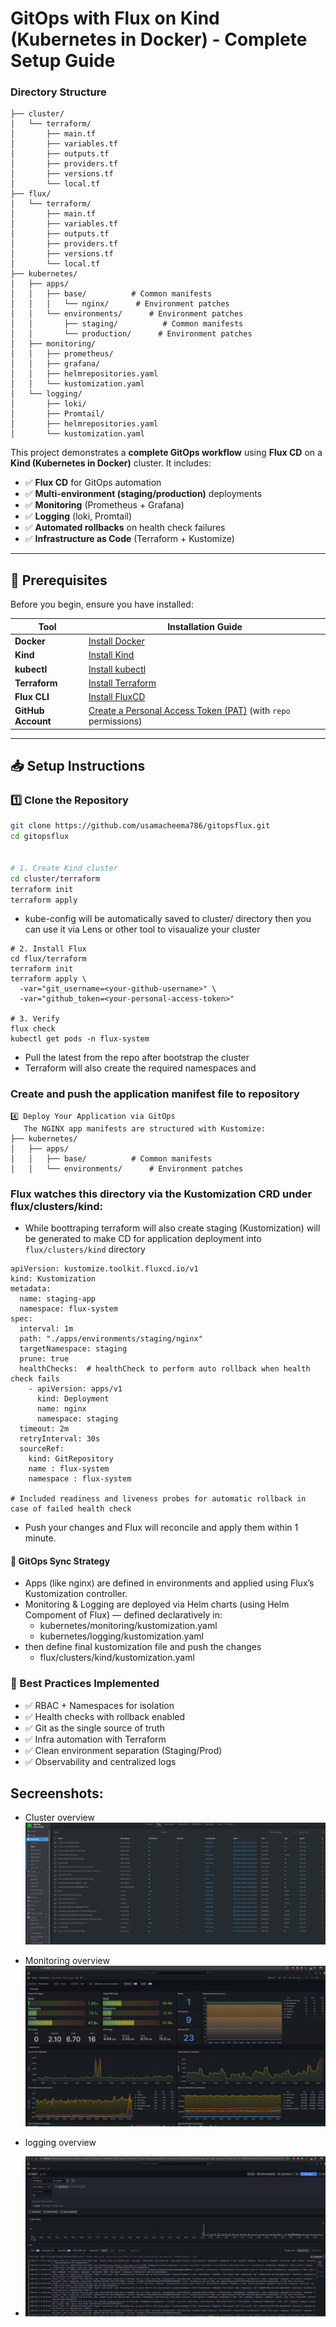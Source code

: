 # **GitOps with Flux on Kind (Kubernetes in Docker) - Complete Setup Guide**


### Directory Structure
```
├── cluster/
│   └── terraform/
│       ├── main.tf
│       ├── variables.tf
│       ├── outputs.tf
│       ├── providers.tf
│       ├── versions.tf
│       └── local.tf
├── flux/
│   └── terraform/
│       ├── main.tf
│       ├── variables.tf
│       ├── outputs.tf
│       ├── providers.tf
│       ├── versions.tf
│       └── local.tf
├── kubernetes/
│   ├── apps/
│   │   ├── base/          # Common manifests
│   │   │   └── nginx/      # Environment patches
│   │   └── environments/      # Environment patches
│   │       ├── staging/          # Common manifests
│   │       └── production/      # Environment patches
│   ├── monitoring/
│   │   ├── prometheus/
│   │   ├── grafana/
│   │   ├── helmrepositories.yaml
│   │   └── kustomization.yaml
│   └── logging/
│       ├── loki/
│       ├── Promtail/
│       ├── helmrepositories.yaml
│       └── kustomization.yaml
```

This project demonstrates a **complete GitOps workflow** using **Flux CD** on a **Kind (Kubernetes in Docker)** cluster. It includes:
- ✅ **Flux CD** for GitOps automation
- ✅ **Multi-environment (staging/production)** deployments
- ✅ **Monitoring** (Prometheus + Grafana)
- ✅ **Logging** (loki, Promtail)
- ✅ **Automated rollbacks** on health check failures
- ✅ **Infrastructure as Code** (Terraform + Kustomize)

---

## **🚀 Prerequisites**
Before you begin, ensure you have installed:

| Tool | Installation Guide                                                                                   |
|------|------------------------------------------------------------------------------------------------------|
| **Docker** | [Install Docker](https://docs.docker.com/get-docker/)                                                |
| **Kind** | [Install Kind](https://kind.sigs.k8s.io/docs/user/quick-start/#installing-from-source)               |
| **kubectl** | [Install kubectl](https://kubernetes.io/docs/tasks/tools/)                                           |
| **Terraform** | [Install Terraform](https://developer.hashicorp.com/terraform/tutorials/aws-get-started/install-cli) |
| **Flux CLI** | [Install FluxCD](https://fluxcd.io/flux/installation/)                                               |
| **GitHub Account** | [Create a Personal Access Token (PAT)](https://github.com/settings/tokens) (with `repo` permissions) |

---

## **📥 Setup Instructions**

### **1️⃣ Clone the Repository**
```bash
git clone https://github.com/usamacheema786/gitopsflux.git
cd gitopsflux


# 1. Create Kind cluster
cd cluster/terraform
terraform init
terraform apply
```
- kube-config will be automatically saved to cluster/ directory then you can use it via Lens or other tool to visaualize your cluster

```
# 2. Install Flux
cd flux/terraform
terraform init
terraform apply \
  -var="git_username=<your-github-username>" \
  -var="github_token=<your-personal-access-token>"
  
# 3. Verify
flux check
kubectl get pods -n flux-system
```
- Pull the latest from the repo after bootstrap the cluster
- Terraform will also create the required namespaces and
### Create and push the application manifest file to repository
```
4️⃣ Deploy Your Application via GitOps
   The NGINX app manifests are structured with Kustomize:
├── kubernetes/   
│   ├── apps/
│   │   ├── base/          # Common manifests
│   │   └── environments/      # Environment patches
```
### Flux watches this directory via the Kustomization CRD under flux/clusters/kind:
- While boottraping terraform will also create staging (Kustomization) will be generated to make CD for application deployment into ``` flux/clusters/kind``` directory
```
apiVersion: kustomize.toolkit.fluxcd.io/v1
kind: Kustomization
metadata:
  name: staging-app
  namespace: flux-system
spec:
  interval: 1m
  path: "./apps/environments/staging/nginx"
  targetNamespace: staging
  prune: true
  healthChecks:  # healthCheck to perform auto rollback when health check fails
    - apiVersion: apps/v1
      kind: Deployment
      name: nginx
      namespace: staging
  timeout: 2m
  retryInterval: 30s
  sourceRef:
    kind: GitRepository
    name : flux-system
    namespace : flux-system

# Included readiness and liveness probes for automatic rollback in case of failed health check

```
- Push your changes and Flux will reconcile and apply them within 1 minute. 

#### 🔁 GitOps Sync Strategy
- Apps (like nginx) are defined in environments and applied using Flux’s Kustomization controller.
- Monitoring & Logging are deployed via Helm charts (using Helm Compoment of Flux) — defined declaratively in:
  - kubernetes/monitoring/kustomization.yaml
  - kubernetes/logging/kustomization.yaml
- then define final kustomization file and push the changes
    - flux/clusters/kind/kustomization.yaml


### 📌 Best Practices Implemented
- ✅ RBAC + Namespaces for isolation
- ✅ Health checks with rollback enabled
- ✅ Git as the single source of truth
- ✅ Infra automation with Terraform
- ✅ Clean environment separation (Staging/Prod)
- ✅ Observability and centralized logs



## Secreenshots:
- Cluster overview
![img_1.png](screenshots/img_1.png)

- Monitoring overview
![img.png](screenshots/img.png)

- logging overview
- ![img_2.png](screenshots/img_2.png)
